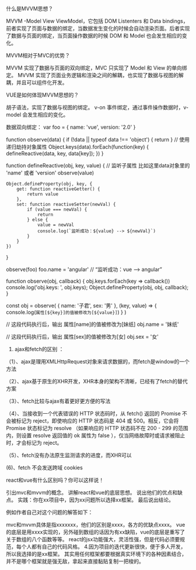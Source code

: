 什么是MVVM思想？


MVVM -Model View ViewModel，它包括 DOM Listenters 和 Data bindings，前者实现了页面与数据的绑定，当数据发生变化的时候会自动渲染页面。后者实现了数据与页面的绑定，当页面操作数据的时候 DOM 和 Model 也会发生相应的变化。


MVVM相对于MVC的优势？



MVVM 实现了数据与页面的双向绑定，MVC 只实现了 Model 和 View 的单向绑定。
MVVM 实现了页面业务逻辑和渲染之间的解耦，也实现了数据与视图的解耦，并且可以组件化开发。



VUE是如何体现MVVM思想的？



胡子语法，实现了数据与视图的绑定。
v-on 事件绑定，通过事件操作数据时，v-model 会发生相应的变化。



数据双向绑定：
var foo = {
  name: 'vue',
  version: '2.0'
}

function observe(data) {
    if (!data || typeof data !== 'object') {
        return
    }
    // 使用递归劫持对象属性
    Object.keys(data).forEach(function(key) {
        defineReactive(data, key, data[key]);
    })
}

function defineReactive(obj, key, value) {
     // 监听子属性 比如这里data对象里的 'name' 或者 'version'
     observe(value)

    Object.defineProperty(obj, key, {
        get: function reactiveGetter() {
            return value
        },
        set: function reactiveSetter(newVal) {
            if (value === newVal) {
                return
            } else {
                value = newVal
                console.log(`监听成功：${value} --> ${newVal}`)
            }
        }
    })
}

observe(foo)
foo.name = 'angular' // “监听成功：vue --> angular”



function observe(obj, callback) {
    obj.keys.forEach(key => callback())
    console.log('obj.keys: ', obj.keys);
  Object.defineProperty(obj, obj, callback);
}

const obj = observe(
  {
    name: '子君',
    sex: '男'
  },
  (key, value) => {
    console.log(`属性[${key}]的值被修改为[${value}]`)
  }
)

// 这段代码执行后，输出 属性[name]的值被修改为[妹纸]
obj.name = '妹纸'

// 这段代码执行后，输出 属性[sex]的值被修改为[女]
obj.sex = '女'




1. ajax和fetch的区别 ：

（1）、ajax是理用XMLHttpRequest对象来请求数据的，而fetch是window的一个方法

（2）、ajax基于原生的XHR开发，XHR本身的架构不清晰，已经有了fetch的替代方案

（3）、fetch比较与ajax有着更好更方便的写法

（4）、当接收到一个代表错误的 HTTP 状态码时，从 fetch() 返回的 Promise 不会被标记为 reject，即使响应的 HTTP 状态码是 404 或 500。相反，它会将 Promise 状态标记为 resolve （如果响应的 HTTP 状态码不在 200 - 299 的范围内，则设置 resolve 返回值的 ok 属性为 false ），仅当网络故障时或请求被阻止时，才会标记为 reject。

（5）、fetch没有办法原生监测请求的进度，而XHR可以

 (6)、fetch 不会发送跨域 cookies




react和vue有什么区别吗？你可以这样说！

引出mvc和mvvm的概念。
讲解react和vue的底层思想。
说出他们的优点和缺点。
实践：你在xx项目中，因为xx问题所以选择xx框架。
最后说出结论。

例如作者自己对这个问题的解答如下：

mvc和mvvm具体是指xxxxxxx，他们的区别是xxxx，各方的优缺点xxxx。
vue的底层是用xxxx实现的，另外碰到数组的话因为有xx缺陷，vue的底层是重写了关于数组的八个函数等等。
react的jsx功能强大，灵活性强，但是代码必须要规范，每个人都有自己的代码风格。
4.因为项目的迭代更新很快，便于多人开发，所以我选择的是xx框架。
其实用任何框架都要根据真实环境下的各种因素结合，并不是哪个框架就是强无敌，拿起来直接黏贴复制一把梭的。
